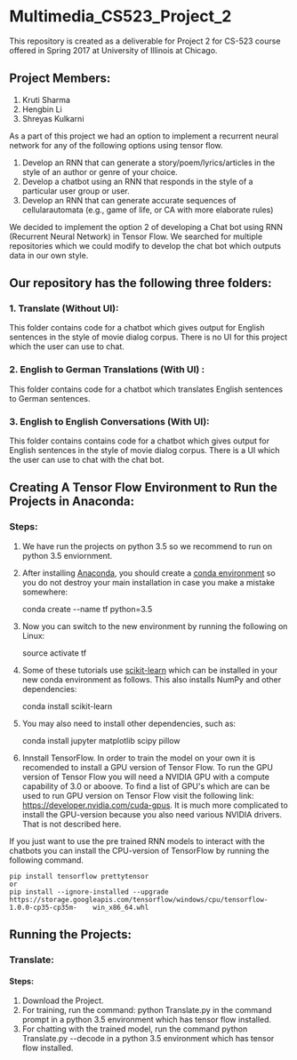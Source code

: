 # Multimedia_CS523_Project_2

This repository is created as a deliverable for Project 2 for CS-523 course offered in Spring 2017 at University of Illinois at Chicago.

## Project Members:
1. Kruti Sharma
2. Hengbin Li
3. Shreyas Kulkarni

As a part of this project we had an option to implement a recurrent neural network for any of the following options using tensor flow.

1. Develop an RNN that can generate a story/poem/lyrics/articles in the style of an author or genre of your choice.
2. Develop a chatbot using an RNN that responds in the style of a particular user group or user.
3. Develop an RNN that can generate accurate sequences of cellularautomata (e.g., game of life, or CA with more elaborate rules)

We decided to implement the option 2 of developing a Chat bot using RNN (Recurrent Neural Network) in Tensor Flow. 
We searched for multiple repositories which we could modify to develop the chat bot which outputs data in our own style.

## Our repository has the following three folders:
### 1. Translate (Without UI): 
This folder contains code for a chatbot which gives output for English sentences in the style of movie dialog 
corpus. There is no UI for this project which the user can use to chat.
### 2. English to German Translations (With UI) : 
This folder contains code for a chatbot which translates English sentences to 
German sentences.
### 3. English to English Conversations (With UI): 
This folder contains contains code for a chatbot which gives output for English sentences 
in the style of movie dialog corpus. There is a UI which the user can use to chat with the chat bot.

## Creating A Tensor Flow Environment to Run the Projects in Anaconda:
### Steps:
1. We have run the projects on python 3.5 so we recommend to run on python 3.5 enviornment.
2. After installing [Anaconda](https://www.continuum.io/downloads), you should create a [conda environment](http://conda.pydata.org/docs/using/envs.html) so you do not destroy your main installation in case you make a mistake somewhere:

    conda create --name tf python=3.5

3. Now you can switch to the new environment by running the following on Linux:
    
    source activate tf                                             
    

4. Some of these tutorials use [scikit-learn](http://scikit-learn.org/stable/install.html) which can be installed in your new conda environment as follows. This also installs NumPy and other dependencies:

    conda install scikit-learn

5. You may also need to install other dependencies, such as:

    conda install jupyter matplotlib scipy pillow

6. Innstall TensorFlow. 
In order to train the model on your own it is recomended to install a GPU version of Tensor Flow.
To run the GPU version of Tensor Flow you will need a NVIDIA GPU with a compute capability of 3.0 or aboove. To find a list of GPU's 
which are can be used to run GPU version on Tensor Flow visit the following link: https://developer.nvidia.com/cuda-gpus. It is much more complicated to install the GPU-version because you also need various NVIDIA drivers.
That is not described here.

If you just want to use the pre trained RNN models to interact with the chatbots you can install the CPU-version of TensorFlow by running the following command. 

    pip install tensorflow prettytensor
    or
    pip install --ignore-installed --upgrade https://storage.googleapis.com/tensorflow/windows/cpu/tensorflow-1.0.0-cp35-cp35m-    win_x86_64.whl 


## Running the Projects:
### Translate:
#### Steps:
1. Download the Project.
2. For training, run the command: python Translate.py in the command prompt in a python 3.5 environment which has tensor flow installed.
3. For chatting with the trained model, run the command python Translate.py --decode in a python 3.5 environment which has tensor flow installed.

